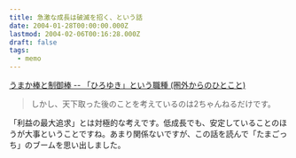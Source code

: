 ```yaml
---
title: 急激な成長は破滅を招く、という話
date: 2004-01-28T00:00:00.000Z
lastmod: 2004-02-06T00:16:28.000Z
draft: false
tags:
  - memo
---
```


[うまか棒と制御棒 -- 「ひろゆき」という職種 (圏外からのひとこと)](http://amrita.s14.xrea.com/d/?date=20040128#p13)

> しかし、天下取った後のことを考えているのは2ちゃんねるだけです。

「利益の最大追求」とは対極的な考えです。低成長でも、安定していることのほうが大事ということですね。あまり関係ないですが、この話を読んで「たまごっち」のブームを思い出しました。
